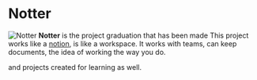 # Notter
![Notter](https://media.discordapp.net/attachments/954284761969487873/955581861118242836/Untitled_4.png?width=2520&height=836)
**Notter** is the project graduation that has been made This project works like a [notion](https://www.notion.so/), is like a workspace. It works with teams, can keep documents, the idea of ​​working the way you do.

and projects created for learning as well.
